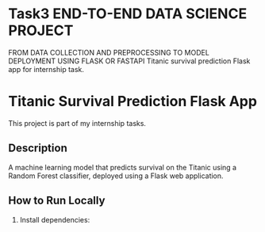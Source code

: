 # Task3  END-TO-END DATA SCIENCE PROJECT 
FROM DATA COLLECTION AND PREPROCESSING TO MODEL DEPLOYMENT USING FLASK OR FASTAPI
Titanic survival prediction Flask app for internship task.
# Titanic Survival Prediction Flask App

This project is part of my internship tasks.

## Description
A machine learning model that predicts survival on the Titanic using a Random Forest classifier, deployed using a Flask web application.

## How to Run Locally
1. Install dependencies:
